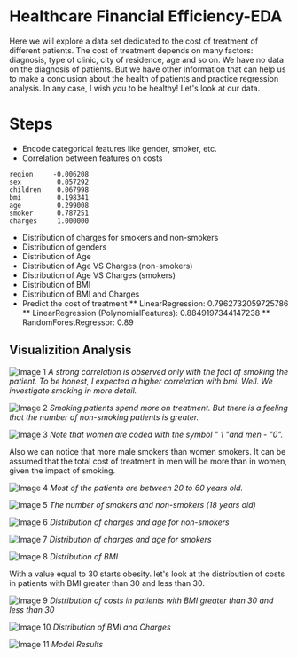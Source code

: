 # Healthcare Financial Efficiency-EDA
Here we will explore a data set dedicated to the cost of treatment of different patients. The cost of treatment depends on many factors: diagnosis, type of clinic, city of residence, age and so on. We have no data on the diagnosis of patients. But we have other information that can help us to make a conclusion about the health of patients and practice regression analysis. In any case, I wish you to be healthy! Let's look at our data.

# Steps
* Encode categorical features like gender, smoker, etc.
* Correlation between features on costs
```
region     -0.006208
sex         0.057292
children    0.067998
bmi         0.198341
age         0.299008
smoker      0.787251
charges     1.000000
```

* Distribution of charges for smokers and non-smokers
* Distribution of genders
* Distribution of Age
* Distribution of Age VS Charges (non-smokers)
* Distribution of Age VS Charges (smokers)
* Distribution of BMI
* Distribution of BMI and Charges
* Predict the cost of treatment
** LinearRegression: 0.7962732059725786
** LinearRegression (PolynomialFeatures): 0.8849197344147238
** RandomForestRegressor: 0.89

## Visualizition Analysis


![Image 1](./plots/Correlation_Matrix.png)
*A strong correlation is observed only with the fact of smoking the patient. To be honest, I expected a higher correlation with bmi. Well. We investigate smoking in more detail.*

![Image 2](./plots/Distribution_of_charges_for_smokers_non_smokers.png)
*Smoking patients spend more on treatment. But there is a feeling that the number of non-smoking patients is greater.*


![Image 3](./plots/Distribution_of_genders.png)
*Note that women are coded with the symbol " 1 "and men - "0".*

Also we can notice that more male smokers than women smokers. It can be assumed that the total cost of treatment in men will be more than in women, given the impact of smoking.

![Image 4](./plots/Distribution_of_Age.png)
*Most of the patients are between 20 to 60 years old.*


![Image 5](./plots/number_of_smokers_and_non_smokers.png)
*The number of smokers and non-smokers (18 years old)*

![Image 6](./plots/Distribution_of_charges_and_age_for_non_smokers.png)
*Distribution of charges and age for non-smokers*


![Image 7](./plots/Distribution_of_charges_and_age_for_smokers.png)
*Distribution of charges and age for smokers*

![Image 8](./plots/Distribution_of_BMI.png)
*Distribution of BMI*

With a value equal to 30 starts obesity. let's look at the distribution of costs in patients with BMI greater than 30 and less than 30.

![Image 9](./plots/Distribution_of_charges_for_patients_with_critical_BMI.png)
*Distribution of costs in patients with BMI greater than 30 and less than 30*

![Image 10](./plots/Distribution_of_and_Chargesnad_BMI.png)
*Distribution of BMI and Charges*

![Image 11](./plots/model_results.png)
*Model Results*



